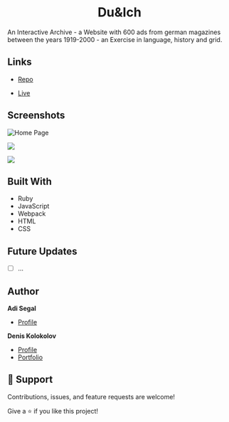 <h1 align="center">Du&Ich</h1>

<p>An Interactive Archive - a Website with 600 ads from german magazines between the years 1919-2000 - an Exercise in language, history and grid.</p>

## Links

- [Repo](https://github.com/escapist-berlin/du_und_ich "Du&Ich Repo")

- [Live](<Homepage url> "Live View")

## Screenshots

![Home Page](/screenshots/1.png "Home Page")

![](/screenshots/2.png)

![](/screenshots/3.png)

## Built With

- Ruby
- JavaScript
- Webpack
- HTML
- CSS

## Future Updates

- [ ] ...

## Author

**Adi Segal**

- [Profile](https://github.com/adi-segal-21)

**Denis Kolokolov**

- [Profile](https://github.com/escapist-berlin)
- [Portfolio](https://troopl.com/deniskolokolov)

## 🤝 Support

Contributions, issues, and feature requests are welcome!

Give a ⭐️ if you like this project!
